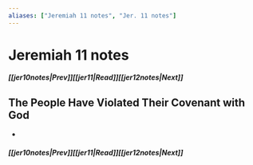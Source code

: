 ```yaml
---
aliases: ["Jeremiah 11 notes", "Jer. 11 notes"]
---
```

# Jeremiah 11 notes
##### <span class=arrow-left></span>[[jer10notes|Prev]]<span class=navigation-separator></span>[[jer11|Read]]<span class=navigation-separator></span>[[jer12notes|Next]]<span class=arrow-right></span>
## The People Have Violated Their Covenant with God
- 
##### <span class=arrow-left></span>[[jer10notes|Prev]]<span class=navigation-separator></span>[[jer11|Read]]<span class=navigation-separator></span>[[jer12notes|Next]]<span class=arrow-right></span>